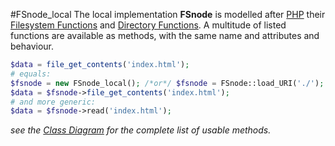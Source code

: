 #FSnode_local
The local implementation **FSnode** is modelled after [PHP](http://php.net/) their [Filesystem Functions](http://www.php.net/manual/en/ref.filesystem.php) and [Directory Functions](http://www.php.net/manual/en/ref.dir.php). A multitude of listed functions are available as methods, with the same name and attributes and behaviour.
```php
$data = file_get_contents('index.html');
# equals:
$fsnode = new FSnode_local(); /*or*/ $fsnode = FSnode::load_URI('./');
$data = $fsnode->file_get_contents('index.html');
# and more generic:
$data = $fsnode->read('index.html');
```

*see the [Class Diagram](https://github.com/sentfanwyaerda/FSnode/blob/master/manual/Class_Diagram.md) for the complete list of usable methods.*